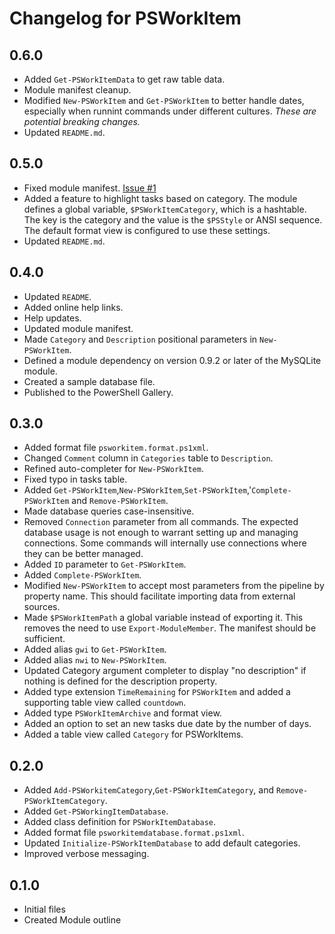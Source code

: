 # Changelog for PSWorkItem

## 0.6.0

+ Added `Get-PSWorkItemData` to get raw table data.
+ Module manifest cleanup.
+ Modified `New-PSWorkItem` and `Get-PSWorkItem` to better handle dates, especially when runnint commands under different cultures. _These are potential breaking changes._
+ Updated `README.md`.

## 0.5.0

+ Fixed module manifest. [Issue #1](https://github.com/jdhitsolutions/PSWorkItem/issues/1)
+ Added a feature to highlight tasks based on category. The module defines a global variable, `$PSWorkItemCategory`, which is a hashtable. The key is the category and the value is the `$PSStyle` or ANSI sequence. The default format view is configured to use these settings.
+ Updated `README.md`.

## 0.4.0

+ Updated `README`.
+ Added online help links.
+ Help updates.
+ Updated module manifest.
+ Made `Category` and `Description` positional parameters in `New-PSWorkItem`.
+ Defined a module dependency on version 0.9.2 or later of the MySQLite module.
+ Created a sample database file.
+ Published to the PowerShell Gallery.

## 0.3.0

+ Added format file `psworkitem.format.ps1xml`.
+ Changed `Comment` column in `Categories` table to `Description`.
+ Refined auto-completer for `New-PSWorkItem`.
+ Fixed typo in tasks table.
+ Added `Get-PSWorkItem`,`New-PSWorkItem`,`Set-PSWorkItem`,'`Complete-PSWorkItem` and `Remove-PSWorkItem`.
+ Made database queries case-insensitive.
+ Removed `Connection` parameter from all commands. The expected database usage is not enough to warrant setting up and managing connections. Some commands will internally use connections where they can be better managed.
+ Added `ID` parameter to `Get-PSWorkItem`.
+ Added `Complete-PSWorkItem`.
+ Modified `New-PSWorkItem` to accept most parameters from the pipeline by property name. This should facilitate importing data from external sources.
+ Made `$PSWorkItemPath` a global variable instead of exporting it. This removes the need to use `Export-ModuleMember`. The manifest should be sufficient.
+ Added alias `gwi` to `Get-PSWorkItem`.
+ Added alias `nwi` to `New-PSWorkItem`.
+ Updated Category argument completer to display "no description" if nothing is defined for the description property.
+ Added type extension `TimeRemaining` for `PSWorkItem` and added a supporting table view called `countdown`.
+ Added type `PSWorkItemArchive` and format view.
+ Added an option to set an new tasks due date by the number of days.
+ Added a table view called `Category` for PSWorkItems.

## 0.2.0

+ Added `Add-PSWorkitemCategory`,`Get-PSWorkItemCategory`, and `Remove-PSWorkItemCategory`.
+ Added `Get-PSWorkingItemDatabase`.
+ Added class definition for `PSWorkItemDatabase`.
+ Added format file `psworkitemdatabase.format.ps1xml`.
+ Updated `Initialize-PSWorkItemDatabase` to add default categories.
+ Improved verbose messaging.

## 0.1.0

+ Initial files
+ Created Module outline
